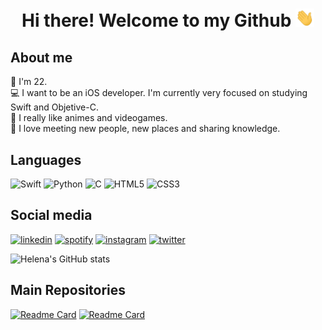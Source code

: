 <h1 align='center'> Hi there! Welcome to my Github <img src="https://github.com/btwhelena/btwhelena/blob/main/images/wave.gif?raw=true" width="30px"> </h1>

## About me
🎂 I'm 22. <br>
💻 I want to be an iOS developer. I'm currently very focused on studying Swift and Objetive-C. <br>
👾 I really like animes and videogames. <br>
🌸 I love meeting new people, new places and sharing knowledge. <br>


## Languages
![Swift](https://img.shields.io/badge/Swift-FA7343?style=for-the-badge&logo=swift&logoColor=white)
![Python](https://img.shields.io/badge/Python-FFD43B?style=for-the-badge&logo=python&logoColor=blue)
![C](https://img.shields.io/badge/C-00599C?style=for-the-badge&logo=c&logoColor=white)
![HTML5](https://img.shields.io/badge/HTML5-E34F26?style=for-the-badge&logo=html5&logoColor=white)
![CSS3](https://img.shields.io/badge/CSS3-1572B6?style=for-the-badge&logo=css3&logoColor=white)

## Social media
[<img src='https://img.shields.io/badge/LinkedIn-0077B5?style=for-the-badge&logo=linkedin&logoColor=white' alt='linkedin' height='30'>](https://www.linkedin.com/in/helenaoliveirac/)
[<img src='https://img.shields.io/badge/Spotify-1ED760?&style=for-the-badge&logo=spotify&logoColor=white' alt='spotify' height='30'>](https://open.spotify.com/user/1n0s9acnseof0jffxxxm6qj2q?si=2534d4b6943e4b2e)
[<img src='https://img.shields.io/badge/Instagram-E4405F?style=for-the-badge&logo=instagram&logoColor=white' alt='instagram' height='30'>](https://www.instagram.com/btwhelena/)
[<img src='https://img.shields.io/badge/Twitter-1DA1F2?style=for-the-badge&logo=twitter&logoColor=white' alt='twitter' height='30'>](https://twitter.com/yappari_chan)


![Helena's GitHub stats](https://github-readme-stats.vercel.app/api?username=btwhelena&show_icons=true&theme=buefy)

## Main Repositories
[![Readme Card](https://github-readme-stats.vercel.app/api/pin/?username=btwhelena&repo=Swift-Challenge&theme=buefy)](https://github.com/btwhelena/Swift-Challenge)
[![Readme Card](https://github-readme-stats.vercel.app/api/pin/?username=btwhelena&repo=Learning-Swift&theme=buefy)](https://github.com/btwhelena/Learning-Swift)
